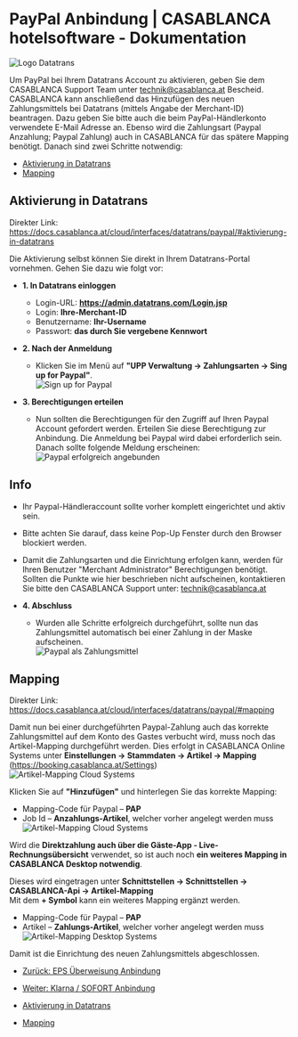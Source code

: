 # PayPal Anbindung | CASABLANCA hotelsoftware - Dokumentation

![Logo Datatrans](https://docs.casablanca.at/assets/images/logo-61b449a232cb8927ba7ad7cd72305169.png "Logo Datatrans")

Um PayPal bei Ihrem Datatrans Account zu aktivieren, geben Sie dem CASABLANCA Support Team unter technik@casablanca.at Bescheid. CASABLANCA kann anschließend das Hinzufügen des neuen Zahlungsmittels bei Datatrans (mittels Angabe der Merchant-ID) beantragen. Dazu geben Sie bitte auch die beim PayPal-Händlerkonto verwendete E-Mail Adresse an. Ebenso wird die Zahlungsart (Paypal Anzahlung; Paypal Zahlung) auch in CASABLANCA für das spätere Mapping benötigt. Danach sind zwei Schritte notwendig:

* [Aktivierung in Datatrans](https://docs.casablanca.at/cloud/interfaces/datatrans/paypal/#aktivierung-in-datatrans)
* [Mapping](https://docs.casablanca.at/cloud/interfaces/datatrans/paypal/#mapping)

## Aktivierung in Datatrans

Direkter Link: https://docs.casablanca.at/cloud/interfaces/datatrans/paypal/#aktivierung-in-datatrans

Die Aktivierung selbst können Sie direkt in Ihrem Datatrans-Portal vornehmen. Gehen Sie dazu wie folgt vor:

* **1. In Datatrans einloggen**
  * Login-URL: **<https://admin.datatrans.com/Login.jsp>**
  * Login: **Ihre-Merchant-ID**
  * Benutzername: **Ihr-Username**
  * Passwort: **das durch Sie vergebene Kennwort**

* **2. Nach der Anmeldung**
  * Klicken Sie im Menü auf **"UPP Verwaltung -> Zahlungsarten -> Sing up for Paypal"**.  
  ![Sign up for Paypal](https://docs.casablanca.at/assets/images/sign_up-ca9c0f923f5769ad29cddb7bb62d73a9.png "Sign up for Paypal")

* **3. Berechtigungen erteilen**
  * Nun sollten die Berechtigungen für den Zugriff auf Ihren Paypal Account gefordert werden. Erteilen Sie diese Berechtigung zur Anbindung. Die Anmeldung bei Paypal wird dabei erforderlich sein. Danach sollte folgende Meldung erscheinen:  
  ![Paypal erfolgreich angebunden](https://docs.casablanca.at/assets/images/connection_successful-efdd7a5ddd25f6ca6639bca7d35ef612.png "Paypal erfolgreich angebunden")

## Info

* Ihr Paypal-Händleraccount sollte vorher komplett eingerichtet und aktiv sein.
* Bitte achten Sie darauf, dass keine Pop-Up Fenster durch den Browser blockiert werden.
* Damit die Zahlungsarten und die Einrichtung erfolgen kann, werden für Ihren Benutzer "Merchant Administrator" Berechtigungen benötigt. Sollten die Punkte wie hier beschrieben nicht aufscheinen, kontaktieren Sie bitte den CASABLANCA Support unter: technik@casablanca.at

* **4. Abschluss**
  * Wurden alle Schritte erfolgreich durchgeführt, sollte nun das Zahlungsmittel automatisch bei einer Zahlung in der Maske aufscheinen.  
  ![Paypal als Zahlungsmittel](https://docs.casablanca.at/assets/images/view_paypal_in_payment-2db22868045a013b7351426340b22b68.png "Paypal als Zahlungsmittel")

## Mapping

Direkter Link: https://docs.casablanca.at/cloud/interfaces/datatrans/paypal/#mapping

Damit nun bei einer durchgeführten Paypal-Zahlung auch das korrekte Zahlungsmittel auf dem Konto des Gastes verbucht wird, muss noch das Artikel-Mapping durchgeführt werden. Dies erfolgt in CASABLANCA Online Systems unter **Einstellungen -> Stammdaten -> Artikel -> Mapping** (<https://booking.casablanca.at/Settings>)  
![Artikel-Mapping Cloud Systems](https://docs.casablanca.at/assets/images/job_mapping_cloud1-e01338b66023ce70560f07848fc15474.png "Artikel-Mapping Cloud Systems")

Klicken Sie auf **"Hinzufügen"** und hinterlegen Sie das korrekte Mapping:

* Mapping-Code für Paypal – **PAP**
* Job Id – **Anzahlungs-Artikel**, welcher vorher angelegt werden muss  
![Artikel-Mapping Cloud Systems](https://docs.casablanca.at/assets/images/job_mapping_cloud2-17fe7216790fc18a43ed7d69a4ff8fb2.png "Artikel-Mapping Cloud Systems")

Wird die **Direktzahlung auch über die Gäste-App - Live-Rechnungsübersicht** verwendet, so ist auch noch **ein weiteres Mapping in CASABLANCA Desktop notwendig**.

Dieses wird eingetragen unter **Schnittstellen -> Schnittstellen -> CASABLANCA-Api -> Artikel-Mapping**  
Mit dem **+ Symbol** kann ein weiteres Mapping ergänzt werden.

* Mapping-Code für Paypal – **PAP**
* Artikel – **Zahlungs-Artikel**, welcher vorher angelegt werden muss  
![Artikel-Mapping Desktop Systems](https://docs.casablanca.at/assets/images/job_mapping_desktop-d798439a18a7c4fd4961a708b57dc18c.png "Artikel-Mapping Desktop Systems")

Damit ist die Einrichtung des neuen Zahlungsmittels abgeschlossen.

* [Zurück: EPS Überweisung Anbindung](https://docs.casablanca.at/cloud/interfaces/datatrans/eps)
* [Weiter: Klarna / SOFORT Anbindung](https://docs.casablanca.at/cloud/interfaces/datatrans/klarna)

* [Aktivierung in Datatrans](https://docs.casablanca.at/cloud/interfaces/datatrans/paypal/#aktivierung-in-datatrans)
* [Mapping](https://docs.casablanca.at/cloud/interfaces/datatrans/paypal/#mapping)